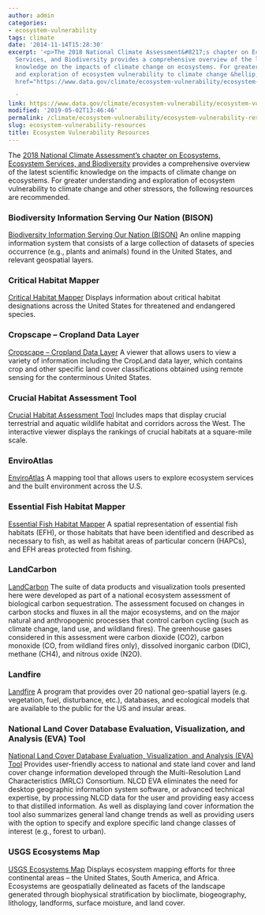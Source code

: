 ```yaml
---
author: admin
categories:
- ecosystem-vulnerability
tags: climate
date: '2014-11-14T15:28:30'
excerpt: '<p>The 2018 National Climate Assessment&#8217;s chapter on Ecosystems, Ecosystem
  Services, and Biodiversity provides a comprehensive overview of the latest scientific
  knowledge on the impacts of climate change on ecosystems. For greater understanding
  and exploration of ecosystem vulnerability to climate change &hellip; <a aria-describedby="post-title-12320842"
  href="https://www.data.gov/climate/ecosystem-vulnerability/ecosystem-vulnerability-resources">Continued</a></p>

  '
link: https://www.data.gov/climate/ecosystem-vulnerability/ecosystem-vulnerability-resources
modified: '2019-05-02T13:46:46'
permalink: /climate/ecosystem-vulnerability/ecosystem-vulnerability-resources/
slug: ecosystem-vulnerability-resources
title: Ecosystem Vulnerability Resources
---
```


The [2018 National Climate Assessment’s chapter on Ecosystems, Ecosystem Services, and Biodiversity](https://nca2018.globalchange.gov/chapter/7/) provides a comprehensive overview of the latest scientific knowledge on the impacts of climate change on ecosystems. For greater understanding and exploration of ecosystem vulnerability to climate change and other stressors, the following resources are recommended.

### Biodiversity Information Serving Our Nation (BISON)
[Biodiversity Information Serving Our Nation (BISON)](https://bison.usgs.gov/#home)
An online mapping information system that consists of a large collection of datasets of species occurrence (e.g., plants and animals) found in the United States, and relevant geospatial layers.

### Critical Habitat Mapper
[Critical Habitat Mapper](http://ecos.fws.gov/crithab/flex/crithabMapper.jsp?)
Displays information about critical habitat designations across the United States for threatened and endangered species.

### Cropscape – Cropland Data Layer
[Cropscape – Cropland Data Layer](http://nassgeodata.gmu.edu/CropScape/)
A viewer that allows users to view a variety of information including the CropLand data layer, which contains crop and other specific land cover classifications obtained using remote sensing for the conterminous United States.

### Crucial Habitat Assessment Tool
[Crucial Habitat Assessment Tool](http://www.wafwachat.org/map)
Includes maps that display crucial terrestrial and aquatic wildlife habitat and corridors across the West. The interactive viewer displays the rankings of crucial habitats at a square-mile scale.

### EnviroAtlas
[EnviroAtlas](http://enviroatlas.epa.gov/enviroatlas/InteractiveMapEntrance/InteractiveMap/index.html)
A mapping tool that allows users to explore ecosystem services and the built environment across the U.S.

### Essential Fish Habitat Mapper
[Essential Fish Habitat Mapper](http://www.habitat.noaa.gov/protection/efh/efhmapper/index.html)
A spatial representation of essential fish habitats (EFH), or those habitats that have been identified and described as necessary to fish, as well as habitat areas of particular concern (HAPCs), and EFH areas protected from fishing.

### LandCarbon
[LandCarbon](https://www.usgs.gov/apps/landcarbon/)
The suite of data products and visualization tools presented here were developed as part of a national ecosystem assessment of biological carbon sequestration. The assessment focused on changes in carbon stocks and fluxes in all the major ecosystems, and on the major natural and anthropogenic processes that control carbon cycling (such as climate change, land use, and wildland fires). The greenhouse gases considered in this assessment were carbon dioxide (CO2), carbon monoxide (CO, from wildland fires only), dissolved inorganic carbon (DIC), methane (CH4), and nitrous oxide (N2O).

### Landfire
[Landfire](http://www.landfire.gov)
A program that provides over 20 national geo-spatial layers (e.g. vegetation, fuel, disturbance, etc.), databases, and ecological models that are available to the public for the US and insular areas.

### National Land Cover Database Evaluation, Visualization, and Analysis (EVA) Tool
[National Land Cover Database Evaluation, Visualization, and Analysis (EVA) Tool](http://www.mrlc.gov/eva/)
Provides user-friendly access to national and state land cover and land cover change information developed through the Multi-Resolution Land Characteristics (MRLC) Consortium. NLCD EVA eliminates the need for desktop geographic information system software, or advanced technical expertise, by processing NLCD data for the user and providing easy access to that distilled information. As well as displaying land cover information the tool also summarizes general land change trends as well as providing users with the option to specify and explore specific land change classes of interest (e.g., forest to urban).

### USGS Ecosystems Map
[USGS Ecosystems Map](http://rmgsc.cr.usgs.gov/ecosystems/dataviewer.shtml)
Displays ecosystem mapping efforts for three continental areas – the United States, South America, and Africa. Ecosystems are geospatially delineated as facets of the landscape generated through biophysical stratification by bioclimate, biogeography, lithology, landforms, surface moisture, and land cover.
